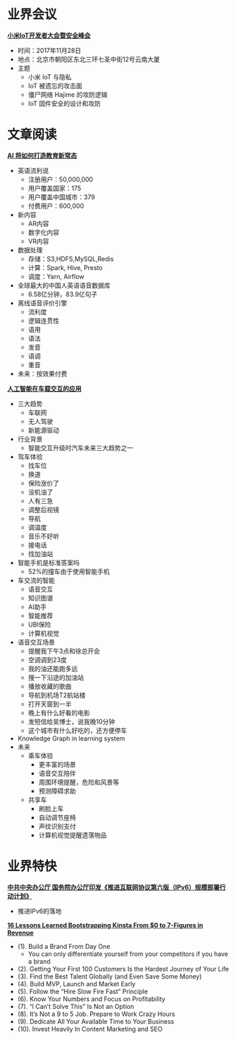 # 业界会议

[**小米IoT开发者大会暨安全峰会**](https://events.cloud.mi.com/public/iotsummit)
* 时间：2017年11月28日
* 地点：北京市朝阳区东北三环七圣中街12号云南大厦
* 主题
   * 小米 IoT 与隐私
   * IoT 被遗忘的攻击面
   * 僵尸网络 Hajime 的攻防逻辑
   * IoT 固件安全的设计和攻防


# 文章阅读

[**AI 将如何打造教育新常态**](http://ppt.geekbang.org/qconsh2017)
* 英语流利说
   * 注册用户：50,000,000
   * 用户覆盖国家：175
   * 用户覆盖中国城市：379
   * 付费用户：600,000
* 新内容
   * AR内容
   * 数字化内容
   * VR内容
* 数据处理
   * 存储：S3,HDFS,MySQL,Redis
   * 计算：Spark, Hive, Presto
   * 调度：Yarn, Airflow
* 全球最大的中国人英语语音数据库
   * 6.58亿分钟，83.9亿句子
* 离线语音评价引擎
   * 流利度
   * 逻辑连贯性
   * 语用
   * 语法
   * 发音
   * 语调
   * 重音
* 未来：按效果付费


[**人工智能在车载交互的应用**](http://ppt.geekbang.org/qconsh2017)
* 三大趋势
   * 车联网
   * 无人驾驶
   * 新能源驱动
* 行业背景
   * 智能交互升级时汽车未来三大趋势之一
* 驾车体验
   * 找车位
   * 换道
   * 保险涨价了
   * 没机油了
   * 人有三急
   * 调整后视镜
   * 导航
   * 调温度
   * 音乐不好听
   * 接电话
   * 找加油站
* 智能手机是标准答案吗
   * 52%的撞车由于使用智能手机
* 车交流的智能
   * 语音交互
   * 知识图谱
   * AI助手
   * 智能推荐
   * UBI保险
   * 计算机视觉
* 语音交互场景
   * 提醒我下午3点和徐总开会
   * 空调调到23度
   * 我的油还能跑多远
   * 搜一下沿途的加油站
   * 播放收藏的歌曲
   * 导航到机场T2航站楼
   * 打开天窗到一半
   * 晚上有什么好看的电影
   * 发短信给吴博士，说我晚10分钟
   * 这个城市有什么好吃的，还方便停车
* Knowledge Graph in learning system
* 未来
   * 乘车体验
      * 更丰富的场景
      * 语音交互陪伴
      * 周围环境提醒，危险和风景等
      * 预测障碍求助
   * 共享车
      * 刷脸上车
      * 自动调节座椅
      * 声纹识别支付
      * 计算机视觉提醒遗落物品


# 业界特快

[**中共中央办公厅 国务院办公厅印发《推进互联网协议第六版（IPv6）规模部署行动计划》**](http://www.miit.gov.cn/n1146290/n1146392/c5928494/content.html)
* 推进IPv6的落地
 

[**16 Lessons Learned Bootstrapping Kinsta From $0 to 7-Figures in Revenue**](https://kinsta.com/blog/bootstrapping-startup/)
* (1). Build a Brand From Day One
   * You can only differentiate yourself from your competitors if you have a brand
* (2). Getting Your First 100 Customers Is the Hardest Journey of Your Life
* (3). Find the Best Talent Globally (and Even Save Some Money)
* (4). Build MVP, Launch and Market Early
* (5). Follow the “Hire Slow Fire Fast” Principle
* (6). Know Your Numbers and Focus on Profitability
* (7). “I Can’t Solve This” Is Not an Option
* (8). It’s Not a 9 to 5 Job. Prepare to Work Crazy Hours
* (9). Dedicate All Your Available Time to Your Business
* (10). Invest Heavily In Content Marketing and SEO